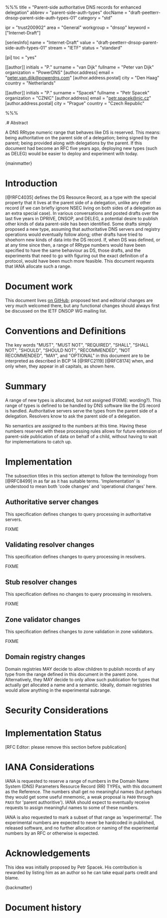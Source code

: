%%%
title = "Parent-side authoritative DNS records for enhanced delegation"
abbrev = "parent-side-auth-types"
docName = "draft-peetterr-dnsop-parent-side-auth-types-01"
category = "std"

ipr = "trust200902"
area = "General"
workgroup = "dnsop"
keyword = ["Internet-Draft"]

[seriesInfo]
name = "Internet-Draft"
value = "draft-peetterr-dnsop-parent-side-auth-types-01"
stream = "IETF"
status = "standard"

[pi]
toc = "yes"

[[author]]
initials = "P."
surname = "van Dijk"
fullname = "Peter van Dijk"
organization = "PowerDNS"
[author.address]
 email = "peter.van.dijk@powerdns.com"
[author.address.postal]
 city = "Den Haag"
 country = "Netherlands"

[[author]]
initials = "P."
surname = "Spacek"
fullname = "Petr Spacek"
organization = "CZNIC"
[author.address]
 email = "petr.spacek@nic.cz"
[author.address.postal]
 city = "Prague"
 country = "Czech Republic"

%%%

.# Abstract

A DNS RRtype numeric range that behaves like DS is reserved.
This means: being authoritative on the parent side of a delegation; being signed by the parent; being provided along with delegations by the parent.
If this document had become an RFC five years ago, deploying new types (such as DELEG) would be easier to deploy and experiment with today.

{mainmatter}

# Introduction

[@!RFC4035] defines the DS Resource Record, as a type with the special property that it lives at the parent side of a delegation, unlike any other record (if we can briefly ignore NSEC living on both sides of a delegation as an extra special case).
In various conversations and posted drafts over the last five years in DPRIVE, DNSOP, and DELEG, a potential desire to publish other kinds of data parent-side has been identified.
Some drafts simply proposed a new type, assuming that authoritative DNS servers and registry operations would eventually follow along; other drafts have tried to shoehorn new kinds of data into the DS record.
If, when DS was defined, or at any time since then, a range of RRtype numbers would have been specified to have the same behaviour as DS, those drafts, and the experiments that need to go with figuring out the exact definition of a protocol, would have been much more feasible.
This document requests that IANA allocate such a range.

# Document work

This document lives [on GitHub](https://github.com/PowerDNS/draft-dnsop-parent-side-auth-types); proposed text and editorial changes are very much welcomed there, but any functional changes should always first be discussed on the IETF DNSOP WG mailing list.

# Conventions and Definitions

The key words "MUST", "MUST NOT", "REQUIRED", "SHALL", "SHALL NOT", "SHOULD", "SHOULD NOT", "RECOMMENDED", "NOT RECOMMENDED", "MAY", and "OPTIONAL" in this document are to be interpreted as described in BCP 14 [@!RFC2119] [@RFC8174] when, and only when, they appear in all capitals, as shown here.

# Summary

A range of new types is allocated, but not assigned (FIXME: wording?).
This range of types is defined to be handled by DNS software like the DS record is handled.
Authoritative servers serve the types from the parent side of a delegation.
Resolvers know to ask the parent side of a delegation.

No semantics are assigned to the numbers at this time.
Having these numbers reserved with these processing rules allows for future extension of parent-side publication of data on behalf of a child, without having to wait for implementations to catch up.

# Implementation

The subsection titles in this section attempt to follow the terminology from [@RFC8499] in as far as it has suitable terms.
'Implementation' is understood to mean both 'code changes' and 'operational changes' here.

## Authoritative server changes

This specification defines changes to query processing in authoritative servers.

FIXME

## Validating resolver changes

This specification defines changes to query processing in resolvers.

FIXME

## Stub resolver changes

This specification defines no changes to query processing in resolvers.

FIXME

## Zone validator changes

This specification defines changes to zone validation in zone validators.

FIXME

## Domain registry changes

Domain registries MAY decide to allow children to publish records of any type from the range defined in this document in the parent zone.
Alternatively, they MAY decide to only allow such publication for types that actually get allocated a name and a semantic.
Ideally, domain registries would allow anything in the experimental subrange.

# Security Considerations



# Implementation Status

[RFC Editor: please remove this section before publication]


# IANA Considerations

IANA is requested to reserve a range of numbers in the Domain Name System (DNS) Parameters Resource Record (RR) TYPEs, with this document as the Reference.
The numbers shall get no meaningful names (but perhaps they would get some useful mnemonic, a weak proposal is `PA00` through `PAXX` for 'parent authoritive').
IANA should expect to eventually receive requests to assign meaningful names to some of these numbers.

IANA is also requested to mark a subset of that range as 'experimental'.
The experimental numbers are expected to never be hardcoded in published, released software, and no further allocation or naming of the experimental numbers by an RFC or otherwise is expected.

# Acknowledgements

This idea was initially proposed by Petr Spacek.
His contribution is rewarded by listing him as an author so he can take equal parts credit and blame.

{backmatter}

# Document history

